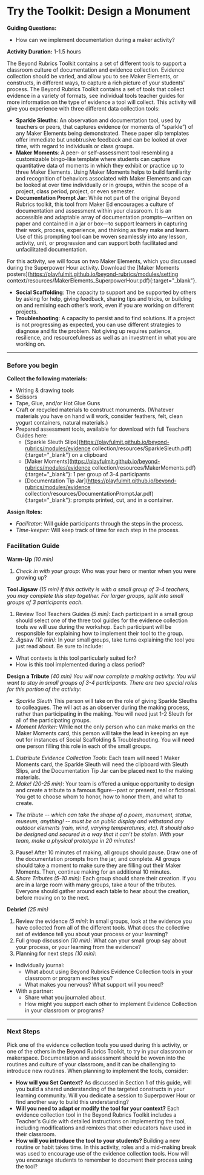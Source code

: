 # Try the Toolkit: Design a Monument
**Guiding Questions:**
 - How can we implement documentation during a maker activity?

**Activity Duration:** 1-1.5 hours

The Beyond Rubrics Toolkit contains a set of different tools to support a classroom culture of documentation and evidence collection. Evidence collection should be varied, and allow you to see Maker Elements, or constructs, in different ways, to capture a rich picture of your students' process. The Beyond Rubrics Toolkit contains a set of tools that collect evidence in a variety of formats, see individual tools teacher guides for more information on the type of evidence a tool will collect. This activity will give you experience with three different data collection tools:

- **Sparkle Sleuths**: An observation and documentation tool, used by teachers or peers, that captures evidence (or moments of “sparkle”) of any Maker Elements being demonstrated. These paper slip templates offer immediate but unobtrusive feedback and can be looked at over time, with regard to individuals or class groups.
- **Maker Moments**: A peer- or self-assessment tool resembling a customizable bingo-like template where students can capture quantitative data of moments in which they exhibit or practice up to three Maker Elements. Using Maker Moments helps to build familiarity and recognition of behaviors associated with Maker Elements and can be looked at over time individually or in groups, within the scope of a project, class period, project, or even semester.
- **Documentation Prompt Jar**: While not part of the original Beyond Rubrics toolkit, this tool from Maker Ed encourages a culture of documentation and assessment within your classroom. It is an accessible and adaptable array of documentation prompts—written on paper and contained in a jar or box—to support learners in capturing their work, process, experience, and thinking as they make and learn. Use of this prompting tool can be woven seamlessly into any lesson, activity, unit, or progression and can support both facilitated and unfacilitated documentation.

For this activity, we will focus on two Maker Elements, which you discussed during the Superpower Hour activity. Download the [Maker Moments posters](https://playfulmit.github.io/beyond-rubrics/modules/setting context/resources/MakerElements_SuperpowerHour.pdf){:target="_blank"}.
- **Social Scaffolding**: The capacity to support and be supported by others by asking for help, giving feedback, sharing tips and tricks, or building on and remixing each other’s work, even if you are working on different projects.
- **Troubleshooting**: A capacity to persist and to find solutions. If a project is not progressing as expected, you can use different strategies to diagnose and fix the problem. Not giving up requires patience, resilience, and resourcefulness as well as an investment in what you are working on.

***

### Before you begin
**Collect the following materials:**
- Writing & drawing tools
- Scissors
- Tape, Glue, and/or Hot Glue Guns
- Craft or recycled materials to construct monuments. (Whatever materials you have on hand will work, consider feathers, felt, clean yogurt containers, natural materials.)
- Prepared assessment tools, available for download with full Teachers Guides here:
  - [Sparkle Sleuth Slips](https://playfulmit.github.io/beyond-rubrics/modules/evidence collection/resources/SparkleSleuth.pdf){:target="_blank"} on a clipboard
  - [Maker Moments](https://playfulmit.github.io/beyond-rubrics/modules/evidence collection/resources/MakerMoments.pdf){:target="_blank"}: 1 per group of 3-4 participants
  - [Documentation Tip Jar](https://playfulmit.github.io/beyond-rubrics/modules/evidence collection/resources/DocumentationPromptJar.pdf){:target="_blank"}: prompts printed, cut, and in a container.

**Assign Roles:**
- *Facilitator:* Will guide participants through the steps in the process.
- *Time-keeper:* Will keep track of time for each step in the process.

### Facilitation Guide
**Warm-Up** *(10 min)*
1. *Check in with your group*: Who was your hero or mentor when you were growing up?

**Tool Jigsaw** *(15 min)*
*If this activity is with a small group of 3-4 teachers, you may complete this step together. For larger groups, split into small groups of 3 participants each.*
1. Review Tool Teachers Guides *(5 min)*: Each participant in a small group should select one of the three tool guides for the evidence collection tools we will use during the workshop. Each participant will be responsible for explaining how to implement their tool to the group.
2. Jigsaw *(10 min)*: In your small groups, take turns explaining the tool you just read about. Be sure to include:
  - What contexts is this tool particularly suited for?
  - How is this tool implemented during a class period?

**Design a Tribute** *(40 min)*
*You will now complete a making activity. You will want to stay in small groups of 3-4 participants. There are two special roles for this portion of the activity:*
- *Sparkle Sleuth* This person will take on the role of giving Sparkle Sleuths to colleagues. The will act as an observer during the making process, rather than participating in the making. You will need just 1-2 Sleuth for all of the participating groups.
- *Moment Marker:* While not the only person who can make marks on the Maker Moments card, this person will take the lead in keeping an eye out for instances of Social Scaffolding & Troubleshooting. You will need one person filling this role in each of the small groups.

1. *Distribute Evidence Collection Tools:* Each team will need 1 Maker Moments card, the Sparkle Sleuth will need the clipboard with Sleuth Slips, and the Documentation Tip Jar can be placed next to the making materials.
2. *Make!* *(20-25 min)*: Your team is offered a unique opportunity to design and create a tribute to a famous figure--past or present, real or fictional. You get to choose whom to honor, how to honor them, and what to create.
  - *The tribute -- which can take the shape of a poem, monument, statue, museum, anything! -- must be on public display and withstand any outdoor elements (rain, wind, varying temperatures, etc). It should also be designed and secured in a way that it can’t be stolen. With your team, make a physical prototype in 20 minutes!*
3. Pause! After 10 minutes of making, all groups should pause. Draw one of the documentation prompts from the jar, and complete. All groups should take a moment to make sure they are filling out their Maker Moments. Then, continue making for an additional 10 minutes.
4. *Share Tributes (5-10 min):* Each group should share their creation. If you are in a large room with many groups, take a tour of the tributes. Everyone should gather around each table to hear about the creation, before moving on to the next.

**Debrief** *(25 min)*
1. Review the evidence *(5 min)*: In small groups, look at the evidence you have collected from all of the different tools. What does the collective set of evidence tell you about your process or your learning?
2. Full group discussion *(10 min)*: What can your small group say about your process, or your learning from the evidence?
3. Planning for next steps *(10 min)*:
- Individually journal:
  - What about using Beyond Rubrics Evidence Collection tools in your classroom or program excites you?
  - What makes you nervous? What support will you need?
- With a partner:
  - Share what you journaled about.
  - How might you support each other to implement Evidence Collection in your classroom or programs?

***

### Next Steps

Pick one of the evidence collection tools you used during this activity, or one of the others in the Beyond Rubrics Toolkit, to try in your classroom or makerspace. Documentation and assessment should be woven into the routines and culture of your classroom, and it can be challenging to introduce new routines. When planning to implement the tools, consider:
- **How will you Set Context?** As discussed in Section 1 of this guide, will you build a shared understanding of the targeted constructs in your learning community. Will you dedicate a session to Superpower Hour or find another way to build this understanding?
- **Will you need to adapt or modify the tool for your context?** Each evidence collection tool in the Beyond Rubrics Toolkit includes a Teacher's Guide with detailed instructions on implementing the tool, including modifications and remixes that other educators have used in their classroom.
- **How will you introduce the tool to your students?** Building a new routine or habit takes time. In this activity, roles and a mid-making break was used to encourage use of the evidence collection tools. How will you encourage students to remember to document their process using the tool?
